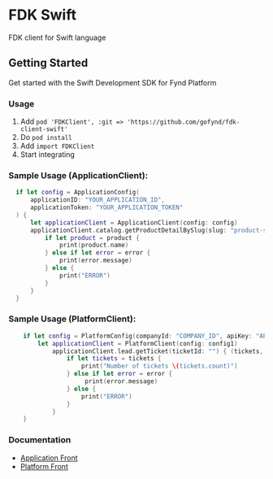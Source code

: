 # FDK Swift

FDK client for Swift language

## Getting Started

Get started with the Swift Development SDK for Fynd Platform

### Usage

1. Add `pod 'FDKClient', :git => 'https://github.com/gofynd/fdk-client-swift'`
2. Do `pod install`
3. Add `import FDKClient`
4. Start integrating

### Sample Usage (ApplicationClient):
```swift
  if let config = ApplicationConfig(
      applicationID: "YOUR_APPLICATION_ID",
      applicationToken: "YOUR_APPLICATION_TOKEN"
  ) {
      let applicationClient = ApplicationClient(config: config)
      applicationClient.catalog.getProductDetailBySlug(slug: "product-slug") { (product, error) in
          if let product = product {
              print(product.name)
          } else if let error = error {
              print(error.message)
          } else {
              print("ERROR")
          }
      }
  }
```

### Sample Usage (PlatformClient):
```swift
    if let config = PlatformConfig(companyId: "COMPANY_ID", apiKey: "API_KEY", apiSecret: "API_SECRET", domain: "DOMAIN") {
        let applicationClient = PlatformClient(config: config1)
            applicationClient.lead.getTicket(ticketId: "") { (tickets, error) in
                if let tickets = tickets {
                    print("Number of tickets \(tickets.count)")
                } else if let error = error {
                     print(error.message)
                } else {
                    print("ERROR")
                }
            }
    }
```


### Documentation

* [Application Front](documentation/APPLICATION.md)
* [Platform Front](documentation/PLATFORM.md)